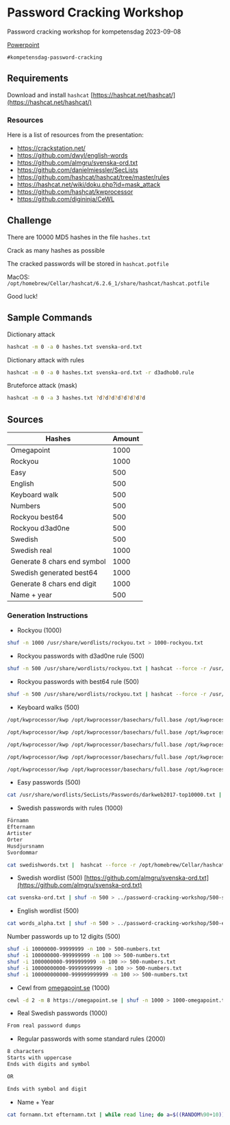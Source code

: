 # Password Cracking Workshop
Password cracking workshop for kompetensdag 2023-09-08

[Powerpoint](https://omegapointcloud-my.sharepoint.com/:p:/g/personal/davis_freimanis_omegapoint_se/ER_eqD61-25Fo9perRFmAIQBQnRQZOgK4BNh7jphftneUg?e=z66bpo)

`#kompetensdag-password-cracking`

## Requirements
Download and install `hashcat` [https://hashcat.net/hashcat/](https://hashcat.net/hashcat/)

### Resources
Here is a list of resources from the presentation:

* https://crackstation.net/ 
* https://github.com/dwyl/english-words
* https://github.com/almgru/svenska-ord.txt
* https://github.com/danielmiessler/SecLists
* https://github.com/hashcat/hashcat/tree/master/rules 
* https://hashcat.net/wiki/doku.php?id=mask_attack 
* https://github.com/hashcat/kwprocessor
* https://github.com/digininja/CeWL

## Challenge
There are 10000 MD5 hashes in the file `hashes.txt` 

Crack as many hashes as possible

The cracked passwords will be stored in `hashcat.potfile` 

MacOS: `/opt/homebrew/Cellar/hashcat/6.2.6_1/share/hashcat/hashcat.potfile`

Good luck!

## Sample Commands

Dictionary attack
```bash
hashcat -m 0 -a 0 hashes.txt svenska-ord.txt
```

Dictionary attack with rules
```bash
hashcat -m 0 -a 0 hashes.txt svenska-ord.txt -r d3adhob0.rule
```

Bruteforce attack (mask)
```bash
hashcat -m 0 -a 3 hashes.txt ?d?d?d?d?d?d?d?d
```

## Sources

| Hashes                      | Amount |
|-----------------------------|--------|
| Omegapoint                  | 1000   |
| Rockyou                     | 1000   |
| Easy                        | 500    |
| English                     | 500    |
| Keyboard walk               | 500    |
| Numbers                     | 500    |
| Rockyou best64              | 500    |
| Rockyou d3ad0ne             | 500    |
| Swedish                     | 500    |
| Swedish real                | 1000   |
| Generate 8 chars end symbol | 1000   |
| Swedish generated best64    | 1000   |
| Generate 8 chars end digit  | 1000   |
| Name + year                 | 500    |

### Generation Instructions

- Rockyou (1000)

```bash
shuf -n 1000 /usr/share/wordlists/rockyou.txt > 1000-rockyou.txt
```

- Rockyou passwords with d3ad0ne rule (500)

```bash
shuf -n 500 /usr/share/wordlists/rockyou.txt | hashcat --force -r /usr/share/hashcat/rules/d3ad0ne.rule --stdout | shuf -n 500 > 500-rockyou-d3ad0ne.txt
```

- Rockyou passwords with best64 rule (500)

```bash
shuf -n 500 /usr/share/wordlists/rockyou.txt | hashcat --force -r /usr/share/hashcat/rules/best64.rule --stdout | shuf -n 500 > 500-rockyou-best64.txt
```

- Keyboard walks (500)

```bash
/opt/kwprocessor/kwp /opt/kwprocessor/basechars/full.base /opt/kwprocessor/keymaps/en-us.keymap /opt/kwprocessor/routes/2-to-16-max-3-direction-changes.route -z | shuf -n 100 > 500-kwp.txt

/opt/kwprocessor/kwp /opt/kwprocessor/basechars/full.base /opt/kwprocessor/keymaps/sv.keymap /opt/kwprocessor/routes/2-to-16-max-3-direction-changes.route -z | shuf -n 100 >> 500-kwp.txt

/opt/kwprocessor/kwp /opt/kwprocessor/basechars/full.base /opt/kwprocessor/keymaps/en-us.keymap /opt/kwprocessor/routes/2-to-16-max-3-direction-changes.route | shuf -n 100 >> 500-kwp.txt

/opt/kwprocessor/kwp /opt/kwprocessor/basechars/full.base /opt/kwprocessor/keymaps/sv.keymap /opt/kwprocessor/routes/2-to-16-max-3-direction-changes.route | shuf -n 100 >> 500-kwp.txt

/opt/kwprocessor/kwp /opt/kwprocessor/basechars/full.base /opt/kwprocessor/keymaps/dvorak.keymap /opt/kwprocessor/routes/2-to-16-max-3-direction-changes.route | shuf -n 100 >> 500-kwp.txt
```

- Easy passwords (500)

```bash
cat /usr/share/wordlists/SecLists/Passwords/darkweb2017-top10000.txt | shuf -n 500 > 500-easy.txt
```

- Swedish passwords with rules (1000)

```bash
Förnamn
Efternamn
Artister
Orter
Husdjursnamn
Svordommar

cat swedishwords.txt |  hashcat --force -r /opt/homebrew/Cellar/hashcat/6.2.6_1/share/doc/hashcat/rules/best64.rule --stdout | uniq | grep -vwE '\w{1,5}' | shuf -n 1000 > 1000-swedish-generated-best64.txt
```

- Swedish wordlist (500) [https://github.com/almgru/svenska-ord.txt](https://github.com/almgru/svenska-ord.txt)

```bash
cat svenska-ord.txt | shuf -n 500 > ../password-cracking-workshop/500-swedish.txt
```

- English wordlist (500)

```bash
cat words_alpha.txt | shuf -n 500 > ../password-cracking-workshop/500-english.txt
```

Number passwords up to 12 digits (500)

```bash
shuf -i 10000000-99999999 -n 100 > 500-numbers.txt
shuf -i 100000000-999999999 -n 100 >> 500-numbers.txt
shuf -i 1000000000-9999999999 -n 100 >> 500-numbers.txt
shuf -i 10000000000-99999999999 -n 100 >> 500-numbers.txt
shuf -i 100000000000-999999999999 -n 100 >> 500-numbers.txt
```

- Cewl from [omegapoint.se](http://omegapoint.se) (1000)

```bash
cewl -d 2 -m 8 https://omegapoint.se | shuf -n 1000 > 1000-omegapoint.txt
```

- Real Swedish passwords (1000)

```bash
From real password dumps
```

- Regular passwords with some standard rules (2000)

```bash
8 characters
Starts with uppercase
Ends with digits and symbol

OR

Ends with symbol and digit
```

- Name + Year

```bash
cat fornamn.txt efternamn.txt | while read line; do a=$((RANDOM%90+10));echo ${line}19$a; done | awk '{print toupper(substr($0, 1, 1)) tolower(substr($0, 2))}' | shuf -n 500 > 500-names-years.txt
```
